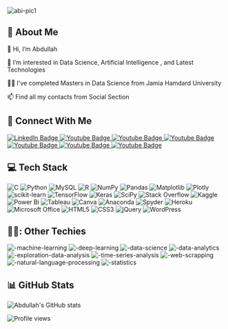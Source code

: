![abi-pic1](https://github.com/abdullah1509/abdullah1509/assets/58501537/27a6e973-f893-4788-ba09-a62510ac9312)


## 👦 About Me

:wave: Hi, I’m Abdullah

:eyes: I’m interested in Data Science, Artificial Intelligence , and Latest Technologies

:student: I've completed Masters in Data Science from Jamia Hamdard University

:mailbox: Find all my contacts from Social Section




## :handshake: Connect With Me

<div id="badges">
  <a href="https://www.linkedin.com/in/abdullah-3008a7b6/">
    <img src="https://img.shields.io/badge/LinkedIn-blue?style=for-the-badge&logo=linkedin&logoColor=white" alt="LinkedIn Badge"/>
  </a>
  <a href="https://github.com/abdullah1509/">
    <img src="https://img.shields.io/badge/GitHub-black?style=for-the-badge&logo=github&logoColor=white" alt="Youtube Badge"/>
  </a>
  <a href="https://stackoverflow.com/users/17241846/abdullah/">
    <img src="https://img.shields.io/badge/Stackoverflow-orange?style=for-the-badge&logo=stackoverflow&logoColor=white" alt="Youtube Badge"/>
  </a>
  <a href="https://discord.gg/c8vVnqxx">
    <img src="https://img.shields.io/badge/Discord-blue?style=for-the-badge&logo=discord&logoColor=white" alt="Youtube Badge"/>
  </a>
  <a href="https://www.hackerrank.com/mdabdullah1509">
    <img src="https://img.shields.io/badge/HackerRank-green?style=for-the-badge&logo=hackerrankd&logoColor=white" alt="Youtube Badge"/>
  </a>
  <a href="https://www.facebook.com/abdullah1509/">
    <img src="https://img.shields.io/badge/Facebook-blue?style=for-the-badge&logo=facebookd&logoColor=white" alt="Youtube Badge"/>
  </a>
  <a href="https://join.skype.com/invite/xdJZFmOQlQoh">
    <img src="https://img.shields.io/badge/Skype-blue?style=for-the-badge&logo=skype&logoColor=white" alt="Youtube Badge"/>
  </a>
</div>




## :computer: Tech Stack

![C](https://img.shields.io/badge/c-%2300599C.svg?style=for-the-badge&logo=c&logoColor=white)  ![Python](https://img.shields.io/badge/python-3670A0?style=for-the-badge&logo=python&logoColor=ffdd54)   ![MySQL](https://img.shields.io/badge/mysql-%2300f.svg?style=for-the-badge&logo=mysql&logoColor=white)   ![R](https://img.shields.io/badge/r-%23276DC3.svg?style=for-the-badge&logo=r&logoColor=white)   ![NumPy](https://img.shields.io/badge/numpy-%23013243.svg?style=for-the-badge&logo=numpy&logoColor=white)   ![Pandas](https://img.shields.io/badge/pandas-%23150458.svg?style=for-the-badge&logo=pandas&logoColor=white)   ![Matplotlib](https://img.shields.io/badge/Matplotlib-%23ffffff.svg?style=for-the-badge&logo=Matplotlib&logoColor=black)   ![Plotly](https://img.shields.io/badge/Plotly-%233F4F75.svg?style=for-the-badge&logo=plotly&logoColor=white)   ![scikit-learn](https://img.shields.io/badge/scikit--learn-%23F7931E.svg?style=for-the-badge&logo=scikit-learn&logoColor=white)   ![TensorFlow](https://img.shields.io/badge/TensorFlow-%23FF6F00.svg?style=for-the-badge&logo=TensorFlow&logoColor=white)   ![Keras](https://img.shields.io/badge/Keras-%23D00000.svg?style=for-the-badge&logo=Keras&logoColor=white)   ![SciPy](https://img.shields.io/badge/SciPy-%230C55A5.svg?style=for-the-badge&logo=scipy&logoColor=%white)   ![Stack Overflow](https://img.shields.io/badge/-Stackoverflow-FE7A16?style=for-the-badge&logo=stack-overflow&logoColor=white)     ![Kaggle](https://img.shields.io/badge/Kaggle-20BEFF?style=for-the-badge&logo=Kaggle&logoColor=white)   ![Power Bi](https://img.shields.io/badge/power_bi-F2C811?style=for-the-badge&logo=powerbi&logoColor=black)     ![Tableau](https://img.shields.io/badge/Tableau-E97627?style=for-the-badge&logo=Tableau&logoColor=white)     ![Canva](https://img.shields.io/badge/Canva-%2300C4CC.svg?&style=for-the-badge&logo=Canva&logoColor=white)   ![Anaconda](https://img.shields.io/badge/Anaconda-%2344A833.svg?style=for-the-badge&logo=anaconda&logoColor=white)      ![Spyder](https://img.shields.io/badge/Spyder-838485?style=for-the-badge&logo=spyder%20ide&logoColor=maroon)   ![Heroku](https://img.shields.io/badge/heroku-%23430098.svg?style=for-the-badge&logo=heroku&logoColor=white)   ![Microsoft Office](https://img.shields.io/badge/Microsoft_Office-D83B01?style=for-the-badge&logo=microsoft-office&logoColor=white)   ![HTML5](https://img.shields.io/badge/html5-%23E34F26.svg?style=for-the-badge&logo=html5&logoColor=white)   ![CSS3](https://img.shields.io/badge/css3-%231572B6.svg?style=for-the-badge&logo=css3&logoColor=white)   ![jQuery](https://img.shields.io/badge/jquery-%230769AD.svg?style=for-the-badge&logo=jquery&logoColor=white)   ![WordPress](https://img.shields.io/badge/WordPress-%23117AC9.svg?style=for-the-badge&logo=WordPress&logoColor=white)

## 👨‍💻: Other Techies

![-machine-learning](https://github.com/abdullah1509/abdullah1509/assets/58501537/96cec455-dd04-4c1d-becc-eeb32d326884)     ![-deep-learning](https://github.com/abdullah1509/abdullah1509/assets/58501537/bb08c3f1-dacc-4686-a079-f7d0fc913aa1)   ![-data-science](https://github.com/abdullah1509/abdullah1509/assets/58501537/7d78b54d-7df0-4753-9ea7-c43020760f05)     ![-data-analytics](https://github.com/abdullah1509/abdullah1509/assets/58501537/484920bd-a322-4640-96d0-bd37f5a97cd5)     ![-exploration-data-analysis](https://github.com/abdullah1509/abdullah1509/assets/58501537/bd19f759-8b95-4f37-a1c5-bd80102ce4ed)     ![-time-series-analysis](https://github.com/abdullah1509/abdullah1509/assets/58501537/f386841a-d13f-4ac1-8ae1-e1580cfe0843)     ![-web-scrapping](https://github.com/abdullah1509/abdullah1509/assets/58501537/b5f752d9-d8f5-45c4-be06-2866cdadd46f)     ![-natural-language-processing](https://github.com/abdullah1509/abdullah1509/assets/58501537/fc86f61b-cfda-4dad-825a-7d1c2aa705ef)     ![-statistics](https://github.com/abdullah1509/abdullah1509/assets/58501537/a2175a2f-7e81-40ab-baed-f89b0d4ff66d)     


## 📊 GitHub Stats
![Abdullah's GitHub stats](https://github-readme-stats.vercel.app/api?username=abdullah1509&show_icons=true&theme=radical)

![Profile views](https://gpvc.arturio.dev/mdabdullah1509)
